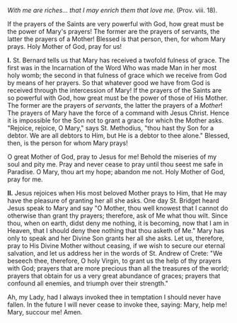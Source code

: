 
*With me are riches... that I may enrich them that love me.* (Prov. viii. 18).

If the prayers of the Saints are very powerful with God, how great must be the power of Mary\'s prayers! The former are the prayers of servants, the latter the prayers of a Mother! Blessed is that person, then, for whom Mary prays. Holy Mother of God, pray for us!

**I\.** St. Bernard tells us that Mary has received a twofold fulness of grace. The first was in the Incarnation of the Word Who was made Man in her most holy womb; the second in that fulness of grace which we receive from God by means of her prayers. So that whatever good we have from God is received through the intercession of Mary! If the prayers of the Saints are so powerful with God, how great must be the power of those of His Mother. The former are the prayers of *servants*, the latter the prayers of a *Mother*! The prayers of Mary have the force of a command with Jesus Christ. Hence it is impossible for the Son not to grant a grace for which the Mother asks. \"Rejoice, rejoice, O Mary,\" says St. Methodius, \"thou hast thy Son for a debtor. We are all debtors to Him, but He is a debtor to thee alone.\" Blessed, then, is the person for whom Mary prays!

O great Mother of God, pray to Jesus for me! Behold the miseries of my soul and pity me. Pray and never cease to pray until thou seest me safe in Paradise. O Mary, thou art my hope; abandon me not. Holy Mother of God, pray for me.

**II\.** Jesus rejoices when His most beloved Mother prays to Him, that He may have the pleasure of granting her all she asks. One day St. Bridget heard Jesus speak to Mary and say \"O Mother, thou well knowest that I cannot do otherwise than grant thy prayers; therefore, ask of Me what thou wilt. Since thou, when on earth, didst deny me nothing, it is becoming, now that I am in Heaven, that I should deny thee nothing that thou asketh of Me.\" Mary has only to speak and her Divine Son grants her all she asks. Let us, therefore, pray to His Divine Mother without ceasing, if we wish to secure our eternal salvation, and let us address her in the words of St. Andrew of Crete: \"We beseech thee, therefore, O holy Virgin, to grant us the help of thy prayers with God; prayers that are more precious than all the treasures of the world; prayers that obtain for us a very great abundance of graces; prayers that confound all enemies, and triumph over their strength.\"

Ah, my Lady, had I always invoked thee in temptation I should never have fallen. In the future I will never cease to invoke thee, saying: Mary, help me! Mary, succour me! Amen.

